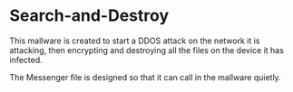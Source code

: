 # Search-and-Destroy
This mallware is created to start a DDOS attack on the network it is attacking, then encrypting and destroying all the files on the device it has infected.

The Messenger file is designed so that it can call in the mallware quietly.
